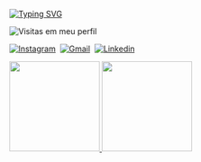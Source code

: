 
<!----Texto----->

[![Typing SVG](https://readme-typing-svg.herokuapp.com/?color=40E0D0&width=500&height=80&size=20&multiline=true&lines=I'm+Marlon+Alex+Andrade;A+student+of+Java+;At+UNIASSELVI+And+Entra21)](https://git.io/typing-svg)

<!----Logo numero de visitantes----->
![Visitas em meu perfil](https://komarev.com/ghpvc/?username=MarlonAlexAndrade&color=40E0D0&label=Welcome+to+my+profile+you+are+visitor+nº:)

<!----- Redes Sociais----->
[![Instagram](https://img.shields.io/badge/-Instagram-ff0000?style=flat&logo=instagram&logoColor=white)](https://www.instagram.com/marlon.itapira/)&nbsp;
[![Gmail](https://img.shields.io/badge/-Email-green?style=flat&logo=gmail&logoColor=white)](https://mail.google.com/mail/u/0/?fs=1&to=marlonalexandrade@gmail.com&su=Contato+-+via+perfil+github&body=Ol%C3%A1+Marlon+Tudo+bem?&tf=cm)&nbsp;
[![Linkedin](https://img.shields.io/badge/-Linkedin-blue?style=flat&logo=linkedin&logoColor=white)](https://www.linkedin.com/in/marlon-andrade-920070210/)&nbsp;

<!-------Linguanges mais usadas e o total de stars, commits, pull requests (PRs), total de issues e contribuições-->
<div>
<a href="https://github.com/MarlonAlexAndrade">
<img height="160em" src="https://github-readme-stats.vercel.app/api/top-langs/?username=MarlonAlexAndrade&layout=compact&langs_count=7&theme=gotham"/>
<img height="160em" src="https://github-readme-stats.vercel.app/api?username=MarlonAlexAndrade&show_icons=true&theme=gotham&include_all_commits=true&count_private=true"/>
</div>
